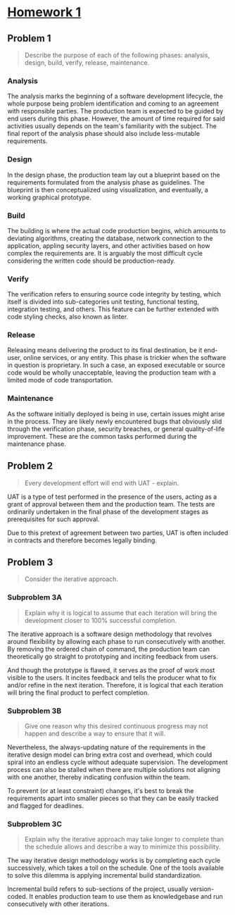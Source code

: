 # [Homework 1](https://github.com/hanggrian/IIT-CS487/blob/assets/assignments/hw1.pdf)

## Problem 1

> Describe the purpose of each of the following phases: analysis, design, build,
  verify, release, maintenance.

### Analysis

The analysis marks the beginning of a software development lifecycle, the whole
purpose being problem identification and coming to an agreement with responsible
parties. The production team is expected to be guided by end users during this
phase. However, the amount of time required for said activities usually depends
on the team's familiarity with the subject. The final report of the analysis
phase should also include less-mutable requirements.

### Design

In the design phase, the production team lay out a blueprint based on the
requirements formulated from the analysis phase as guidelines. The blueprint is
then conceptualized using visualization, and eventually, a working graphical
prototype.

### Build

The building is where the actual code production begins, which amounts to
deviating algorithms, creating the database, network connection to the
application, appling security layers, and other activities based on how complex
the requirements are. It is arguably the most difficult cycle considering the
written code should be production-ready.

### Verify

The verification refers to ensuring source code integrity by testing, which
itself is divided into sub-categories unit testing, functional testing,
integration testing, and others. This feature can be further extended with code
styling checks, also known as linter.

### Release

Releasing means delivering the product to its final destination, be it end-user,
online services, or any entity. This phase is trickier when the software in
question is proprietary. In such a case, an exposed executable or source code
would be wholly unacceptable, leaving the production team with a limited mode of
code transportation.

### Maintenance

As the software initially deployed is being in use, certain issues might arise
in the process. They are likely newly encountered bugs that obviously slid
through the verification phase, security breaches, or general quality-of-life
improvement. These are the common tasks performed during the maintenance phase.

## Problem 2

> Every development effort will end with UAT - explain.

UAT is a type of test performed in the presence of the users, acting as a grant
of approval between them and the production team. The tests are ordinarily
undertaken in the final phase of the development stages as prerequisites for
such approval.

Due to this pretext of agreement between two parties, UAT is often included in
contracts and therefore becomes legally binding.

## Problem 3

> Consider the iterative approach.

### Subproblem 3A

> Explain why it is logical to assume that each iteration will bring the
  development closer to 100% successful completion.

The iterative approach is a software design methodology that revolves around
flexibility by allowing each phase to run consecutively with another. By
removing the ordered chain of command, the production team can theoretically go
straight to prototyping and inciting feedback from users.

And though the prototype is flawed, it serves as the proof of work most visible
to the users. It incites feedback and tells the producer what to fix and/or
refine in the next iteration. Therefore, it is logical that each iteration will
bring the final product to perfect completion.

### Subproblem 3B

> Give one reason why this desired continuous progress may not happen and
  describe a way to ensure that it will.

Nevertheless, the always-updating nature of the requirements in the iterative
design model can bring extra cost and overhead, which could spiral into an
endless cycle without adequate supervision. The development process can also be
stalled when there are multiple solutions not aligning with one another, thereby
indicating confusion within the team.

To prevent (or at least constraint) changes, it's best to break the requirements
apart into smaller pieces so that they can be easily tracked and flagged for
deadlines.

### Subproblem 3C

> Explain why the iterative approach may take longer to complete than the
  schedule allows and describe a way to minimize this possibility.

The way iterative design methodology works is by completing each cycle
successively, which takes a toll on the schedule. One of the tools available to
solve this dilemma is applying incremental build standardization.

Incremental build refers to sub-sections of the project, usually version-coded.
It enables production team to use them as knowledgebase and run consecutively
with other iterations.
